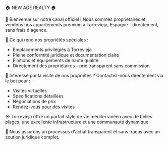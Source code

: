 🏠 NEW AGE REALTY 🏠

👋 Bienvenue sur notre canal officiel ! Nous sommes propriétaires et vendons nos appartements premium à Torrevieja, Espagne - directement, sans frais d'agence.

🔑 Ce qui rend nos propriétés spéciales :
- Emplacements privilégiés à Torrevieja
- Pleine conformité juridique et documentation claire
- Finitions et équipements de haute qualité
- Directement des propriétaires - prix transparent sans commission

🏡 Intéressé par la visite de nos propriétés ? Contactez-nous directement via le bot pour :
- Visites virtuelles
- Spécifications détaillées
- Négociations de prix
- Rendez-vous pour des visites

☀️ Torrevieja offre un parfait style de vie méditerranéen avec de belles plages, une excellente infrastructure et une communauté dynamique.

💼 Nous assurons un processus d'achat transparent et sans tracas avec un soutien juridique complet.


